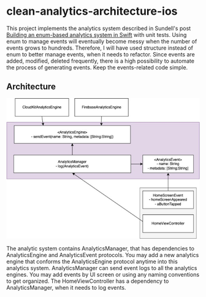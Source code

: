 # clean-analytics-architecture-ios
This project implements the analytics system described in Sundell's post [Building an enum-based analytics system in Swift](https://www.swiftbysundell.com/articles/building-an-enum-based-analytics-system-in-swift/) with unit tests. Using enum to manage events will eventually become messy when the number of events grows to hundreds. Therefore, I will have used structure instead of enum to better manage events, when it needs to refactor. Since events are added, modified, deleted frequently, there is a high possibility to automate the process of generating events. Keep the events-related code simple.

## Architecture
![Architecture](architecture.jpg)

The analytic system contains AnalyticsManager, that has dependencies to AnalyticsEngine and AnalyticsEvent protocols. You may add a new analytics engine that conforms the AnalyticsEngine protocol anytime into this analytics system. AnalyticsManager can send event logs to all the analytics engines. You may add events by UI screen or using any naming conventions to get organized. The HomeViewController has a dependency to AnalyticsManager, when it needs to log events.
